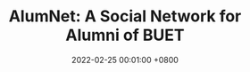 ---
title:          "AlumNet: A Social Network for Alumni of BUET"
date:           2022-02-25 00:01:00 +0800
# selected:       true
# competition:            "International Conference on Machine Learning (ICML)"
position:        "Term project for "
course:       'CSE 216 (Database Sessional)'
pub_date:       "December 2021 - February 2022"

supervisor:
- Dr. Rifat Shahriyar (Professor, BUET)

about: >-
  Developed a social networking platform to share post, organize events, create groups and sell merchandise dedicated for the alumni of BUET. The platform was developed using NodeJS, EJS and Oracle Database.
cover:          /assets/images/covers/alumnet.jpg

technologies:
  - Web Development
  - Oracle Database
  - NodeJS
  - EJS
links:
- https://github.com/nawal03/AlumNET

---